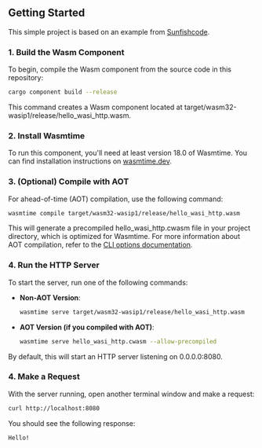 ## Getting Started
This simple project is based on an example from [Sunfishcode](https://github.com/sunfishcode/hello-wasi-http).

### 1. Build the Wasm Component

To begin, compile the Wasm component from the source code in this repository:

```sh
cargo component build --release
```
This command creates a Wasm component located at target/wasm32-wasip1/release/hello_wasi_http.wasm.

### 2. Install Wasmtime

To run this component, you'll need at least version 18.0 of Wasmtime. You can find installation instructions on [wasmtime.dev](https://wasmtime.dev/).

### 3. (Optional) Compile with AOT
For ahead-of-time (AOT) compilation, use the following command:
```sh
wasmtime compile target/wasm32-wasip1/release/hello_wasi_http.wasm
```
This will generate a precompiled hello_wasi_http.cwasm file in your project directory, which is optimized for Wasmtime. For more information about AOT compilation, refer to the [CLI options documentation](https://docs.wasmtime.dev/cli-options.html#compile).

### 4. Run the HTTP Server
To start the server, run one of the following commands:

- **Non-AOT Version**:

  ```sh
  wasmtime serve target/wasm32-wasip1/release/hello_wasi_http.wasm
  ```
- **AOT Version (if you compiled with AOT)**:

  ```sh
  wasmtime serve hello_wasi_http.cwasm --allow-precompiled  
  ```
By default, this will start an HTTP server listening on 0.0.0.0:8080.  

### 4. Make a Request
With the server running, open another terminal window and make a request:
```sh
curl http://localhost:8080
```

You should see the following response:

```sh
Hello!
```
